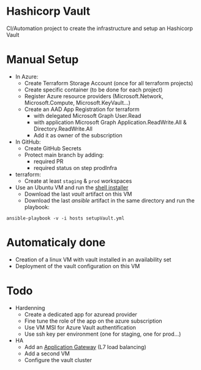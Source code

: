 # Hashicorp Vault
CI/Automation project to create the infrastructure and setup an Hashicorp Vault

# Manual Setup
* In Azure:
  * Create Terraform Storage Account (once for all terraform projects)
  * Create specific container (to be done for each project)
  * Register Azure resource providers (Microsoft.Network, Microsoft.Compute, Microsoft.KeyVault...)
  * Create an AAD App Registration for terraform
    * with delegated Microsoft Graph User.Read
    * with application Microsoft Graph Application.ReadWrite.All & Directory.ReadWrite.All
    * Add it as owner of the subscription
* In GitHub:
  * Create GitHub Secrets
  * Protect main branch by adding:
    * required PR
    * required status on step prodInfra
* terraform:
  * Create at least `staging` & `prod` workspaces
* Use an Ubuntu VM and run the [shell installer](ansible/installansible.sh)
  * Download the last _vault_ artifact on this VM
  * Download the last _ansible_ artifact in the same directory and run the playbook:
```shell
ansible-playbook -v -i hosts setupVault.yml
```

# Automaticaly done
* Creation of a linux VM with vault installed in an availability set
* Deployment of the vault configuration on this VM

# Todo
* Hardenning
  * Create a dedicated app for azuread provider
  * Fine tune the role of the app on the azure subscription
  * Use VM MSI for Azure Vault authentification
  * Use ssh key per environment (one for staging, one for prod...)
* HA
  * Add an [Application Gateway](https://docs.microsoft.com/en-us/azure/application-gateway/overview) (L7 load balancing)
  * Add a second VM
  * Configure the vault cluster


